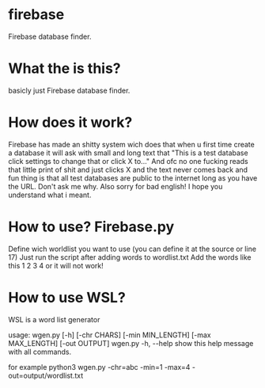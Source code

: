 # firebase
Firebase database finder. 

# What the is this? 
basicly just Firebase database finder.

# How does it work? 
Firebase has made an shitty system wich does that when u first time create a database it will ask with small and long text that "This is a test database click settings to change that or click X to..." And ofc no one fucking reads that little print of shit and just clicks X and the text never comes back and fun thing is that all test databases are public to the internet long as you have the URL. Don't ask me why. Also sorry for bad english! I hope you understand what i meant.

# How to use? Firebase.py
Define wich worldlist you want to use (you can define it at the source or line 17)
Just run the script after adding words to wordlist.txt
Add the words like this
1
2
3
4
or it will not work!

# How to use WSL?
WSL is a word list generator

usage: wgen.py [-h] [-chr CHARS] [-min MIN_LENGTH] [-max MAX_LENGTH]
               [-out OUTPUT]
wgen.py -h, --help            show this help message with all commands.

for example python3 wgen.py -chr=abc -min=1 -max=4 -out=output/wordlist.txt

